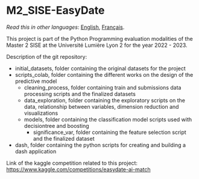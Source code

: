 # M2_SISE-EasyDate

_Read this in other languages_: [English](https://github.com/Skarbkit/M2_SISE-EasyDate/blob/c291c76e0a0a2a8f3768f951dd45144186dd650f/README.en.md), [Français](https://github.com/Skarbkit/M2_SISE-EasyDate/blob/7139080ab14fa4a2124f354d782bdea8fb4ec88b/README.fr.md).

This project is part of the Python Programming evaluation modalities of the Master 2 SISE at the Université Lumière Lyon 2 for the year 2022 - 2023.

Description of the git repository:
  - initial_datasets, folder containing the original datasets for the project
  - scripts_colab, folder containing the different works on the design of the predictive model
    - cleaning_process, folder containing train and submissions data processing scripts and the finalized datasets
    - data_exploration, folder containing the exploratory scripts on the data, relationship between variables, dimension reduction and visualizations
    - models, folder containing the classification model scripts used with decisiontree and boosting
      - significance_var, folder containing the feature selection script and the finalized dataset
  - dash, folder containing the python scripts for creating and building a dash application

Link of the kaggle competition related to this project: https://www.kaggle.com/competitions/easydate-ai-match
